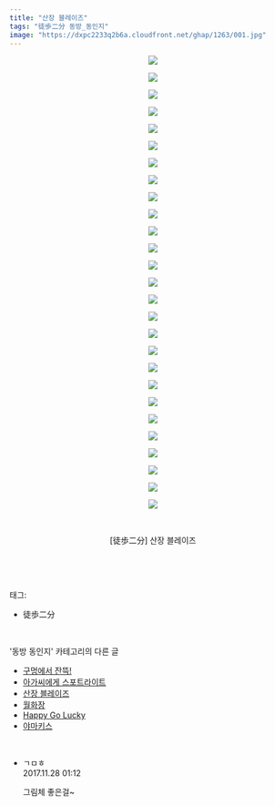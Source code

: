 ```yaml
---
title: "산장 블레이즈"
tags: "徒歩二分 동방_동인지"
image: "https://dxpc2233q2b6a.cloudfront.net/ghap/1263/001.jpg"
---
```

<div class="article">
<p style="text-align: center; clear: none; float: none;"><img src="{{ site.imgserver3 }}/ghap/1263/001.jpg"/></p>
<p style="text-align: center; clear: none; float: none;"><img src="{{ site.imgserver3 }}/ghap/1263/002.jpg"/></p>
<p style="text-align: center; clear: none; float: none;"><img src="{{ site.imgserver3 }}/ghap/1263/003.jpg"/></p>
<p style="text-align: center; clear: none; float: none;"><img src="{{ site.imgserver3 }}/ghap/1263/004.jpg"/></p>
<p style="text-align: center; clear: none; float: none;"><img src="{{ site.imgserver3 }}/ghap/1263/005.jpg"/></p>
<p style="text-align: center; clear: none; float: none;"><img src="{{ site.imgserver3 }}/ghap/1263/006.jpg"/></p>
<p style="text-align: center; clear: none; float: none;"><img src="{{ site.imgserver3 }}/ghap/1263/007.jpg"/></p>
<p style="text-align: center; clear: none; float: none;"><img src="{{ site.imgserver3 }}/ghap/1263/008.jpg"/></p>
<p style="text-align: center; clear: none; float: none;"><img src="{{ site.imgserver3 }}/ghap/1263/009.jpg"/></p>
<p style="text-align: center; clear: none; float: none;"><img src="{{ site.imgserver3 }}/ghap/1263/010.jpg"/></p>
<p style="text-align: center; clear: none; float: none;"><img src="{{ site.imgserver3 }}/ghap/1263/011.jpg"/></p>
<p style="text-align: center; clear: none; float: none;"><img src="{{ site.imgserver3 }}/ghap/1263/012.jpg"/></p>
<p style="text-align: center; clear: none; float: none;"><img src="{{ site.imgserver3 }}/ghap/1263/013.jpg"/></p>
<p style="text-align: center; clear: none; float: none;"><img src="{{ site.imgserver3 }}/ghap/1263/014.jpg"/></p>
<p style="text-align: center; clear: none; float: none;"><img src="{{ site.imgserver3 }}/ghap/1263/015.jpg"/></p>
<p style="text-align: center; clear: none; float: none;"><img src="{{ site.imgserver3 }}/ghap/1263/016.jpg"/></p>
<p style="text-align: center; clear: none; float: none;"><img src="{{ site.imgserver3 }}/ghap/1263/017.jpg"/></p>
<p style="text-align: center; clear: none; float: none;"><img src="{{ site.imgserver3 }}/ghap/1263/018.jpg"/></p>
<p style="text-align: center; clear: none; float: none;"><img src="{{ site.imgserver3 }}/ghap/1263/019.jpg"/></p>
<p style="text-align: center; clear: none; float: none;"><img src="{{ site.imgserver3 }}/ghap/1263/020.jpg"/></p>
<p style="text-align: center; clear: none; float: none;"><img src="{{ site.imgserver3 }}/ghap/1263/021.jpg"/></p>
<p style="text-align: center; clear: none; float: none;"><img src="{{ site.imgserver3 }}/ghap/1263/022.jpg"/></p>
<p style="text-align: center; clear: none; float: none;"><img src="{{ site.imgserver3 }}/ghap/1263/023.jpg"/></p>
<p style="text-align: center; clear: none; float: none;"><img src="{{ site.imgserver3 }}/ghap/1263/024.jpg"/></p>
<p style="text-align: center; clear: none; float: none;"><img src="{{ site.imgserver3 }}/ghap/1263/025.jpg"/></p>
<p style="text-align: center; clear: none; float: none;"><img src="{{ site.imgserver3 }}/ghap/1263/026.jpg"/></p>
<p style="text-align: center; clear: none; float: none;"><img src="{{ site.imgserver3 }}/ghap/1263/027.jpg"/></p>
<p style="text-align: center; clear: none; float: none;"><br/></p>
<p style="text-align: center; clear: none; float: none;">[徒歩二分] 산장 블레이즈</p>
<p><br/></p>
</div><br/>
<div class="tagTrail">
<p>태그: </p>
<ul>
<li>徒歩二分</li>
</ul>
</div><br/>
<div class="another">
<p>'동방 동인지' 카테고리의 다른 글</p>
<ul>
<li><a href="/ghap_1265">구멍에서 잔뜩!</a></li>
<li><a href="/ghap_1264">아가씨에게 스포트라이트</a></li>
<li><a href="/ghap_1263">산장 블레이즈</a></li>
<li><a href="/ghap_1262">월화장</a></li>
<li><a href="/ghap_1260">Happy Go Lucky</a></li>
<li><a href="/ghap_1259">야마키스</a></li>
</ul>
</div><br/>
<div class="cb_module cb_fluid">
<div class="cb_wrt cb_profile">
<div class="comment">
<ul>
<li class="cb_thumb_off" id="comment15138858">
<div class="cb_comment_area">
<div class="cb_info_area">
<div class="cb_section">
<span class="cb_nick_name">ㄱㅁㅎ</span>
</div>
<div class="cb_section">
<span class="cb_date">2017.11.28 01:12 </span>
</div>
</div>
<div class="cb_dsc_comment">
<p class="cb_dsc">
											그림체 좋은걸~
										</p>
</div>
</div></li>
</ul>
</div>
</div><!-- commentList close -->
</div><br/>
